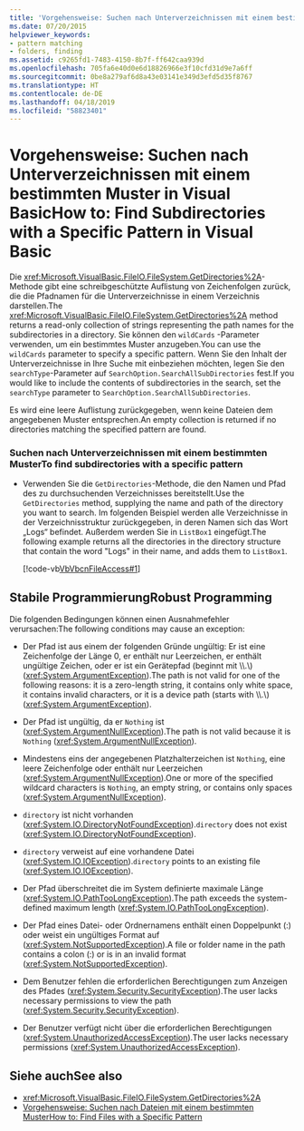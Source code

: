 ```yaml
---
title: 'Vorgehensweise: Suchen nach Unterverzeichnissen mit einem bestimmten Muster in Visual Basic'
ms.date: 07/20/2015
helpviewer_keywords:
- pattern matching
- folders, finding
ms.assetid: c9265fd1-7483-4150-8b7f-ff642caa939d
ms.openlocfilehash: 705fa6e40d0e6d18826966e3f10cfd31d9e7a6ff
ms.sourcegitcommit: 0be8a279af6d8a43e03141e349d3efd5d35f8767
ms.translationtype: HT
ms.contentlocale: de-DE
ms.lasthandoff: 04/18/2019
ms.locfileid: "58823401"
---
```

# <a name="how-to-find-subdirectories-with-a-specific-pattern-in-visual-basic"></a><span data-ttu-id="6d361-102">Vorgehensweise: Suchen nach Unterverzeichnissen mit einem bestimmten Muster in Visual Basic</span><span class="sxs-lookup"><span data-stu-id="6d361-102">How to: Find Subdirectories with a Specific Pattern in Visual Basic</span></span>
<span data-ttu-id="6d361-103">Die <xref:Microsoft.VisualBasic.FileIO.FileSystem.GetDirectories%2A>-Methode gibt eine schreibgeschützte Auflistung von Zeichenfolgen zurück, die die Pfadnamen für die Unterverzeichnisse in einem Verzeichnis darstellen.</span><span class="sxs-lookup"><span data-stu-id="6d361-103">The <xref:Microsoft.VisualBasic.FileIO.FileSystem.GetDirectories%2A> method returns a read-only collection of strings representing the path names for the subdirectories in a directory.</span></span> <span data-ttu-id="6d361-104">Sie können den `wildCards` -Parameter verwenden, um ein bestimmtes Muster anzugeben.</span><span class="sxs-lookup"><span data-stu-id="6d361-104">You can use the `wildCards` parameter to specify a specific pattern.</span></span> <span data-ttu-id="6d361-105">Wenn Sie den Inhalt der Unterverzeichnisse in Ihre Suche mit einbeziehen möchten, legen Sie den `searchType`-Parameter auf `SearchOption.SearchAllSubDirectories` fest.</span><span class="sxs-lookup"><span data-stu-id="6d361-105">If you would like to include the contents of subdirectories in the search, set the `searchType` parameter to `SearchOption.SearchAllSubDirectories`.</span></span>  
  
 <span data-ttu-id="6d361-106">Es wird eine leere Auflistung zurückgegeben, wenn keine Dateien dem angegebenen Muster entsprechen.</span><span class="sxs-lookup"><span data-stu-id="6d361-106">An empty collection is returned if no directories matching the specified pattern are found.</span></span>  
  
### <a name="to-find-subdirectories-with-a-specific-pattern"></a><span data-ttu-id="6d361-107">Suchen nach Unterverzeichnissen mit einem bestimmten Muster</span><span class="sxs-lookup"><span data-stu-id="6d361-107">To find subdirectories with a specific pattern</span></span>  
  
-   <span data-ttu-id="6d361-108">Verwenden Sie die `GetDirectories`-Methode, die den Namen und Pfad des zu durchsuchenden Verzeichnisses bereitstellt.</span><span class="sxs-lookup"><span data-stu-id="6d361-108">Use the `GetDirectories` method, supplying the name and path of the directory you want to search.</span></span> <span data-ttu-id="6d361-109">Im folgenden Beispiel werden alle Verzeichnisse in der Verzeichnisstruktur zurückgegeben, in deren Namen sich das Wort „Logs“ befindet. Außerdem werden Sie in `ListBox1` eingefügt.</span><span class="sxs-lookup"><span data-stu-id="6d361-109">The following example returns all the directories in the directory structure that contain the word "Logs" in their name, and adds them to `ListBox1`.</span></span>  
  
     [!code-vb[VbVbcnFileAccess#1](~/samples/snippets/visualbasic/VS_Snippets_VBCSharp/VbVbcnFileAccess/VB/Class1.vb#1)]  
  
## <a name="robust-programming"></a><span data-ttu-id="6d361-110">Stabile Programmierung</span><span class="sxs-lookup"><span data-stu-id="6d361-110">Robust Programming</span></span>  
 <span data-ttu-id="6d361-111">Die folgenden Bedingungen können einen Ausnahmefehler verursachen:</span><span class="sxs-lookup"><span data-stu-id="6d361-111">The following conditions may cause an exception:</span></span>  
  
-   <span data-ttu-id="6d361-112">Der Pfad ist aus einem der folgenden Gründe ungültig: Er ist eine Zeichenfolge der Länge 0, er enthält nur Leerzeichen, er enthält ungültige Zeichen, oder er ist ein Gerätepfad (beginnt mit \\\\.\\) (<xref:System.ArgumentException>).</span><span class="sxs-lookup"><span data-stu-id="6d361-112">The path is not valid for one of the following reasons: it is a zero-length string, it contains only white space, it contains invalid characters, or it is a device path (starts with \\\\.\\) (<xref:System.ArgumentException>).</span></span>  
  
-   <span data-ttu-id="6d361-113">Der Pfad ist ungültig, da er `Nothing` ist (<xref:System.ArgumentNullException>).</span><span class="sxs-lookup"><span data-stu-id="6d361-113">The path is not valid because it is `Nothing` (<xref:System.ArgumentNullException>).</span></span>  
  
-   <span data-ttu-id="6d361-114">Mindestens eins der angegebenen Platzhalterzeichen ist `Nothing`, eine leere Zeichenfolge oder enthält nur Leerzeichen (<xref:System.ArgumentNullException>).</span><span class="sxs-lookup"><span data-stu-id="6d361-114">One or more of the specified wildcard characters is `Nothing`, an empty string, or contains only spaces (<xref:System.ArgumentNullException>).</span></span>  
  
-   <span data-ttu-id="6d361-115">`directory` ist nicht vorhanden (<xref:System.IO.DirectoryNotFoundException>).</span><span class="sxs-lookup"><span data-stu-id="6d361-115">`directory` does not exist (<xref:System.IO.DirectoryNotFoundException>).</span></span>  
  
-   <span data-ttu-id="6d361-116">`directory` verweist auf eine vorhandene Datei (<xref:System.IO.IOException>).</span><span class="sxs-lookup"><span data-stu-id="6d361-116">`directory` points to an existing file (<xref:System.IO.IOException>).</span></span>  
  
-   <span data-ttu-id="6d361-117">Der Pfad überschreitet die im System definierte maximale Länge (<xref:System.IO.PathTooLongException>).</span><span class="sxs-lookup"><span data-stu-id="6d361-117">The path exceeds the system-defined maximum length (<xref:System.IO.PathTooLongException>).</span></span>  
  
-   <span data-ttu-id="6d361-118">Der Pfad eines Datei- oder Ordnernamens enthält einen Doppelpunkt (:) oder weist ein ungültiges Format auf (<xref:System.NotSupportedException>).</span><span class="sxs-lookup"><span data-stu-id="6d361-118">A file or folder name in the path contains a colon (:) or is in an invalid format (<xref:System.NotSupportedException>).</span></span>  
  
-   <span data-ttu-id="6d361-119">Dem Benutzer fehlen die erforderlichen Berechtigungen zum Anzeigen des Pfades (<xref:System.Security.SecurityException>).</span><span class="sxs-lookup"><span data-stu-id="6d361-119">The user lacks necessary permissions to view the path (<xref:System.Security.SecurityException>).</span></span>  
  
-   <span data-ttu-id="6d361-120">Der Benutzer verfügt nicht über die erforderlichen Berechtigungen (<xref:System.UnauthorizedAccessException>).</span><span class="sxs-lookup"><span data-stu-id="6d361-120">The user lacks necessary permissions (<xref:System.UnauthorizedAccessException>).</span></span>  
  
## <a name="see-also"></a><span data-ttu-id="6d361-121">Siehe auch</span><span class="sxs-lookup"><span data-stu-id="6d361-121">See also</span></span>

- <xref:Microsoft.VisualBasic.FileIO.FileSystem.GetDirectories%2A>
- [<span data-ttu-id="6d361-122">Vorgehensweise: Suchen nach Dateien mit einem bestimmten Muster</span><span class="sxs-lookup"><span data-stu-id="6d361-122">How to: Find Files with a Specific Pattern</span></span>](../../../../visual-basic/developing-apps/programming/drives-directories-files/how-to-find-files-with-a-specific-pattern.md)
